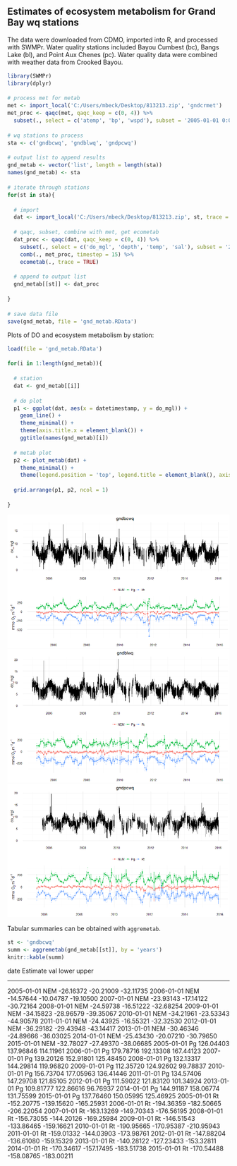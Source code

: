 


## Estimates of ecosystem metabolism for Grand Bay wq stations

The data were downloaded from CDMO, imported into R, and processed with SWMPr.  Water quality stations included Bayou Cumbest (bc), Bangs Lake (bl), and Point Aux Chenes (pc). Water quality data were combined with weather data from Crooked Bayou.


```r
library(SWMPr)
library(dplyr)

# process met for metab
met <- import_local('C:/Users/mbeck/Desktop/813213.zip', 'gndcrmet')
met_proc <- qaqc(met, qaqc_keep = c(0, 4)) %>% 
  subset(., select = c('atemp', 'bp', 'wspd'), subset = '2005-01-01 0:0', operator = '>=')

# wq stations to process
sta <- c('gndbcwq', 'gndblwq', 'gndpcwq')

# output list to append results
gnd_metab <- vector('list', length = length(sta))
names(gnd_metab) <- sta

# iterate through stations
for(st in sta){
  
  # import
  dat <- import_local('C:/Users/mbeck/Desktop/813213.zip', st, trace = TRUE)
  
  # qaqc, subset, combine with met, get ecometab
  dat_proc <- qaqc(dat, qaqc_keep = c(0, 4)) %>% 
    subset(., select = c('do_mgl', 'depth', 'temp', 'sal'), subset = '2005-01-01 0:0', operator = '>=') %>% 
    comb(., met_proc, timestep = 15) %>% 
    ecometab(., trace = TRUE)
  
  # append to output list
  gnd_metab[[st]] <- dat_proc
  
}

# save data file
save(gnd_metab, file = 'gnd_metab.RData')
```

Plots of DO and ecosystem metabolism by station:


```r
load(file = 'gnd_metab.RData')

for(i in 1:length(gnd_metab)){
  
  # station
  dat <- gnd_metab[[i]]
  
  # do plot
  p1 <- ggplot(dat, aes(x = datetimestamp, y = do_mgl)) +
    geom_line() + 
    theme_minimal() +
    theme(axis.title.x = element_blank()) + 
    ggtitle(names(gnd_metab)[i])
  
  # metab plot
  p2 <- plot_metab(dat) +
    theme_minimal() +
    theme(legend.position = 'top', legend.title = element_blank(), axis.title.x = element_blank())
  
  grid.arrange(p1, p2, ncol = 1)
   
}
```

![](gnd_metab_files/figure-html/unnamed-chunk-3-1.png)![](gnd_metab_files/figure-html/unnamed-chunk-3-2.png)![](gnd_metab_files/figure-html/unnamed-chunk-3-3.png)

Tabular summaries can be obtained with `aggremetab`.


```r
st <- 'gndbcwq'
summ <- aggremetab(gnd_metab[[st]], by = 'years')
knitr::kable(summ)
```



date         Estimate           val        lower        upper
-----------  ---------  -----------  -----------  -----------
2005-01-01   NEM          -26.16372    -20.21009    -32.11735
2006-01-01   NEM          -14.57644    -10.04787    -19.10500
2007-01-01   NEM          -23.93143    -17.14122    -30.72164
2008-01-01   NEM          -24.59738    -16.51222    -32.68254
2009-01-01   NEM          -34.15823    -28.96579    -39.35067
2010-01-01   NEM          -34.21961    -23.53343    -44.90578
2011-01-01   NEM          -24.43925    -16.55321    -32.32530
2012-01-01   NEM          -36.29182    -29.43948    -43.14417
2013-01-01   NEM          -30.46346    -24.89666    -36.03025
2014-01-01   NEM          -25.43430    -20.07210    -30.79650
2015-01-01   NEM          -32.78027    -27.49370    -38.06685
2005-01-01   Pg           126.04403    137.96846    114.11961
2006-01-01   Pg           179.78716    192.13308    167.44123
2007-01-01   Pg           139.20126    152.91801    125.48450
2008-01-01   Pg           132.13317    144.29814    119.96820
2009-01-01   Pg           112.35720    124.92602     99.78837
2010-01-01   Pg           156.73704    177.05963    136.41446
2011-01-01   Pg           134.57406    147.29708    121.85105
2012-01-01   Pg           111.59022    121.83120    101.34924
2013-01-01   Pg           109.81777    122.86616     96.76937
2014-01-01   Pg           144.91187    158.06774    131.75599
2015-01-01   Pg           137.76460    150.05995    125.46925
2005-01-01   Rt          -152.20775   -139.15620   -165.25931
2006-01-01   Rt          -194.36359   -182.50665   -206.22054
2007-01-01   Rt          -163.13269   -149.70343   -176.56195
2008-01-01   Rt          -156.73055   -144.20126   -169.25984
2009-01-01   Rt          -146.51543   -133.86465   -159.16621
2010-01-01   Rt          -190.95665   -170.95387   -210.95943
2011-01-01   Rt          -159.01332   -144.03903   -173.98761
2012-01-01   Rt          -147.88204   -136.61080   -159.15329
2013-01-01   Rt          -140.28122   -127.23433   -153.32811
2014-01-01   Rt          -170.34617   -157.17495   -183.51738
2015-01-01   Rt          -170.54488   -158.08765   -183.00211


